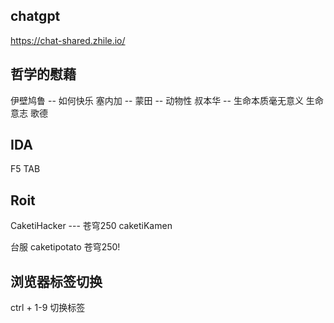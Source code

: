 ## chatgpt

<https://chat-shared.zhile.io/>

## 哲学的慰藉

伊壁鸠鲁 -- 如何快乐
塞内加 --
蒙田 --     动物性
叔本华 --  生命本质毫无意义 生命意志
歌德

## IDA

F5 TAB

## Roit

CaketiHacker --- 苍穹250
caketiKamen

台服 caketipotato 苍穹250!

## 浏览器标签切换

ctrl + 1-9 切换标签
